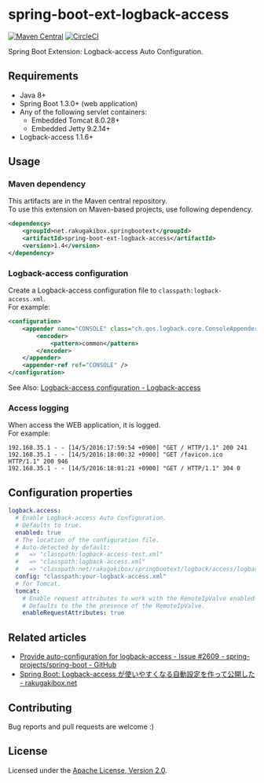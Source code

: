spring-boot-ext-logback-access
==============================

[![Maven Central][Maven Central Badge]][Maven Central]
[![CircleCI][CircleCI Badge]][CircleCI]

[Maven Central Badge]: https://maven-badges.herokuapp.com/maven-central/net.rakugakibox.springbootext/spring-boot-ext-logback-access/badge.svg
[Maven Central]: https://maven-badges.herokuapp.com/maven-central/net.rakugakibox.springbootext/spring-boot-ext-logback-access
[CircleCI Badge]: https://circleci.com/gh/akihyro/spring-boot-ext-logback-access.svg?style=shield
[CircleCI]: https://circleci.com/gh/akihyro/spring-boot-ext-logback-access

Spring Boot Extension: Logback-access Auto Configuration.  

Requirements
------------

* Java 8+
* Spring Boot 1.3.0+ (web application)
* Any of the following servlet containers:
    * Embedded Tomcat 8.0.28+
    * Embedded Jetty 9.2.14+
* Logback-access 1.1.6+

Usage
-----

### Maven dependency

This artifacts are in the Maven central repository.  
To use this extension on Maven-based projects, use following dependency.  

```xml
<dependency>
    <groupId>net.rakugakibox.springbootext</groupId>
    <artifactId>spring-boot-ext-logback-access</artifactId>
    <version>1.4</version>
</dependency>
```

### Logback-access configuration

Create a Logback-access configuration file to `classpath:logback-access.xml`.  
For example:  

```xml
<configuration>
    <appender name="CONSOLE" class="ch.qos.logback.core.ConsoleAppender">
        <encoder>
            <pattern>common</pattern>
        </encoder>
    </appender>
    <appender-ref ref="CONSOLE" />
</configuration>
```

See Also: [Logback-access configuration - Logback-access]  

[Logback-access configuration - Logback-access]: http://logback.qos.ch/access.html#configuration

### Access logging

When access the WEB application, it is logged.  
For example:  

```
192.168.35.1 - - [14/5/2016:17:59:54 +0900] "GET / HTTP/1.1" 200 241
192.168.35.1 - - [14/5/2016:18:00:32 +0900] "GET /favicon.ico HTTP/1.1" 200 946
192.168.35.1 - - [14/5/2016:18:01:21 +0900] "GET / HTTP/1.1" 304 0
```

Configuration properties
------------------------

```yml
logback.access:
  # Enable Logback-access Auto Configuration.
  # Defaults to true.
  enabled: true
  # The location of the configuration file.
  # Auto-detected by default:
  #   => "classpath:logback-access-test.xml"
  #   => "classpath:logback-access.xml"
  #   => "classpath:net/rakugakibox/springbootext/logback/access/logback-access.xml"
  config: "classpath:your-logback-access.xml"
  # for Tomcat.
  tomcat:
    # Enable request attributes to work with the RemoteIpValve enabled with server.useForwardHeaders.
    # Defaults to the the presence of the RemoteIpValve.
    enableRequestAttributes: true
```

Related articles
----------------

* [Provide auto-configuration for logback-access - Issue #2609 - spring-projects/spring-boot - GitHub](https://github.com/spring-projects/spring-boot/issues/2609)
* [Spring Boot: Logback-access が使いやすくなる自動設定を作って公開した - rakugakibox.net](http://blog.rakugakibox.net/entry/2015/12/25/spring-boot-ext-logback-access)

Contributing
------------

Bug reports and pull requests are welcome :)  

License
-------

Licensed under the [Apache License, Version 2.0].  

[Apache License, Version 2.0]: http://www.apache.org/licenses/LICENSE-2.0
